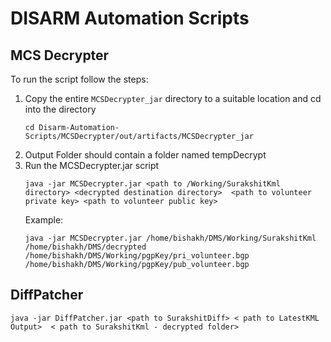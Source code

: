 # DISARM Automation Scripts


MCS Decrypter
--------

To run the script follow the steps:

1. Copy the entire `MCSDecrypter_jar` directory to a suitable location and cd into the directory
    ```
    cd Disarm-Automation-Scripts/MCSDecrypter/out/artifacts/MCSDecrypter_jar
    ```
3. Output Folder should contain a folder named tempDecrypt
2. Run the MCSDecrypter.jar script
	```
    java -jar MCSDecrypter.jar <path to /Working/SurakshitKml directory> <decrypted destination directory>  <path to volunteer private key> <path to volunteer public key>
    ```
    Example:
    ```
    java -jar MCSDecrypter.jar /home/bishakh/DMS/Working/SurakshitKml /home/bishakh/DMS/decrypted /home/bishakh/DMS/Working/pgpKey/pri_volunteer.bgp /home/bishakh/DMS/Working/pgpKey/pub_volunteer.bgp
    ```


DiffPatcher
-----------
```
java -jar DiffPatcher.jar <path to SurakshitDiff> < path to LatestKML Output>  < path to SurakshitKml - decrypted folder>
```